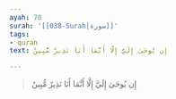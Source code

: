 ```yaml
---
ayah: 70
surah: '[[038-Surah|سورة]]'
tags:
- quran
text: إِن يُوحَىٰ إِلَيَّ إِلَّا أَنَّمَا أَنَا نَذِيرٌ مُّبِينٌ

---
```

> إِن يُوحَىٰ إِلَيَّ إِلَّا أَنَّمَا أَنَا نَذِيرٌ مُّبِينٌ
